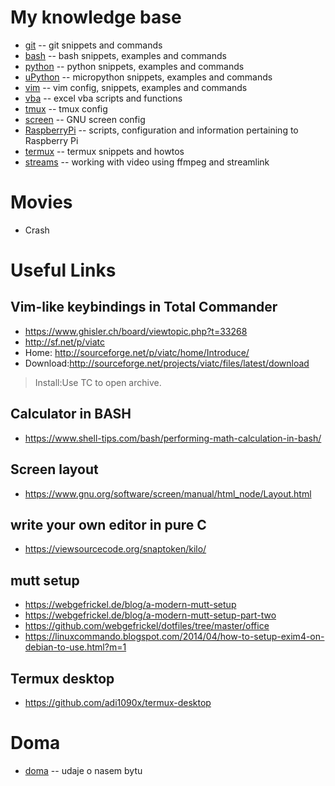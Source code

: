 # My knowledge base
* [git](git.md) -- git snippets and commands
* [bash](bash.md) -- bash snippets, examples and commands
* [python](python.md) -- python snippets, examples and commands
* [uPython](uPython.md) -- micropython snippets, examples and commands
* [vim](vim.md) -- vim config, snippets, examples and commands
* [vba](vba.md) -- excel vba scripts and functions
* [tmux](tmux.md) -- tmux config
* [screen](screen.md) -- GNU screen config
* [RaspberryPi](RaspberryPi.md) -- scripts, configuration and information pertaining to Raspberry Pi
* [termux](termux.md) -- termux snippets and howtos
* [streams](streams.md) -- working with video using ffmpeg and streamlink

# Movies
- Crash
# Useful Links
## Vim-like keybindings in Total Commander
- https://www.ghisler.ch/board/viewtopic.php?t=33268
- http://sf.net/p/viatc
- Home: http://sourceforge.net/p/viatc/home/Introduce/
- Download:http://sourceforge.net/projects/viatc/files/latest/download
> Install:Use TC to open archive.

## Calculator in BASH
- https://www.shell-tips.com/bash/performing-math-calculation-in-bash/

## Screen layout
- https://www.gnu.org/software/screen/manual/html_node/Layout.html

## write your own editor in pure C
- https://viewsourcecode.org/snaptoken/kilo/

## mutt setup
- https://webgefrickel.de/blog/a-modern-mutt-setup
- https://webgefrickel.de/blog/a-modern-mutt-setup-part-two
- https://github.com/webgefrickel/dotfiles/tree/master/office
- https://linuxcommando.blogspot.com/2014/04/how-to-setup-exim4-on-debian-to-use.html?m=1

## Termux desktop
- https://github.com/adi1090x/termux-desktop

# Doma
* [doma](doma.md) -- udaje o nasem bytu
